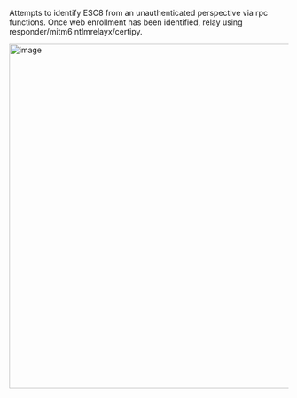 Attempts to identify ESC8 from an unauthenticated perspective via rpc functions. Once web enrollment has been identified, relay using responder/mitm6 ntlmrelayx/certipy. 

<img width="622" alt="image" src="https://github.com/danti1988/adcshunter/assets/91211347/eef41094-845b-4074-963f-8ce7f5c609d5">


